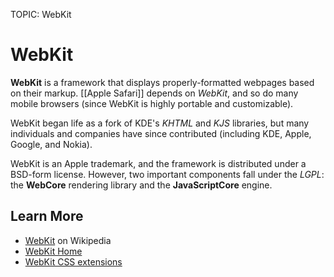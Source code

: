 TOPIC: WebKit

# WebKit

**WebKit** is a framework that displays properly-formatted webpages based on their markup.
[[Apple Safari]] depends on *WebKit*, and so do many mobile browsers (since WebKit is highly portable
and customizable).

WebKit began life as a fork of KDE's *KHTML* and *KJS* libraries, but many individuals and companies
have since contributed (including KDE, Apple, Google, and Nokia).

WebKit is an Apple trademark, and the framework is distributed under a BSD-form license. However,
two important components fall under the *LGPL*: the **WebCore** rendering library and the
**JavaScriptCore** engine.

## Learn More

- [WebKit](https://en.wikipedia.org/wiki/WebKit) on Wikipedia
- [WebKit Home](http://www.webkit.org/)
- [WebKit CSS extensions](https://developer.mozilla.org/en-US/docs/Web/CSS/Reference/Webkit_Extensions)

